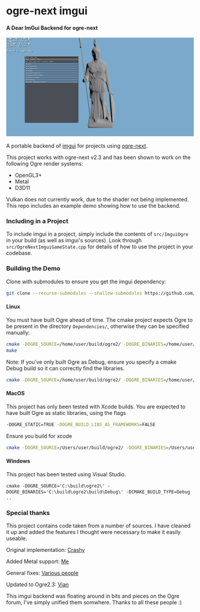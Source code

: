 # ogre-next imgui

#### A Dear ImGui Backend for ogre-next

![Screenshot](/extra/screenshot.png "Screenshot")

A portable backend of [imgui](https://github.com/ocornut/imgui/) for projects using [ogre-next](https://github.com/OGRECave/ogre-next).

This project works with ogre-next v2.3 and has been shown to work on the following Ogre render systems:

 * OpenGL3+
 * Metal
 * D3D11

Vulkan does not currently work, due to the shader not being implemented.
This repo includes an example demo showing how to use the backend.

### Including in a Project
To include imgui in a project, simply include the contents of ```src/ImguiOgre``` in your build (as well as imgui's sources).
Look through ```src/OgreNextImguiGameState.cpp``` for details of how to use the project in your codebase.

### Building the Demo

Clone with submodules to ensure you get the imgui dependency:
```bash
git clone --recurse-submodules --shallow-submodules https://github.com/edherbert/ogre-next-imgui.git
```

#### Linux
You must have built Ogre ahead of time.
The cmake project expects Ogre to be present in the directory ```Dependencies/```, otherwise they can be specified manually:

```bash
cmake -DOGRE_SOURCE=/home/user/build/ogre2/ -DOGRE_BINARIES=/home/user/build/ogre2/build/Debug/ ..
make
```

Note: If you've only built Ogre as Debug, ensure you specify a cmake Debug build so it can correctly find the libraries.
```bash
cmake -DOGRE_SOURCE=/home/user/build/ogre2/ -DOGRE_BINARIES=/home/user/build/ogre2/build/Debug/ -DCMAKE_BUILD_TYPE=Debug ..
```

#### MacOS
This project has only been tested with Xcode builds.
You are expected to have built Ogre as static libraries, using the flags

```bash
-DOGRE_STATIC=TRUE -DOGRE_BUILD_LIBS_AS_FRAMEWORKS=FALSE
```

Ensure you build for xcode
```bash
cmake -DOGRE_SOURCE=/Users/user/build/ogre2/ -DOGRE_BINARIES=/Users/user/build/ogre2/build/Debug/ -GXcode ..
```

#### Windows
This project has been tested using Visual Studio.

```batch
cmake -DOGRE_SOURCE='C:\build\ogre2\' -DOGRE_BINARIES='C:\build\ogre2\build\Debug\' -DCMAKE_BUILD_TYPE=Debug ..
```

### Special thanks
This project contains code taken from a number of sources.
I have cleaned it up and added the features I thought were necessary to make it easily useable.

Original implementation: [Crashy](https://forums.ogre3d.org/viewtopic.php?t=89081)

Added Metal support: [Me](https://forums.ogre3d.org/viewtopic.php?t=94958)

General fixes: [Various people](https://forums.ogre3d.org/viewtopic.php?t=93889)

Updated to Ogre2.3: [Vian](https://forums.ogre3d.org/viewtopic.php?t=96798)

This imgui backend was floating around in bits and pieces on the Ogre forum, I've simply unified them somwhere.
Thanks to all these people :)